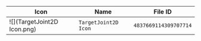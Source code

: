 | Icon | Name | File ID |
| ---  | ---  | ---     |
| ![](TargetJoint2D Icon.png) | `TargetJoint2D Icon` | `4837669114309707714` |
